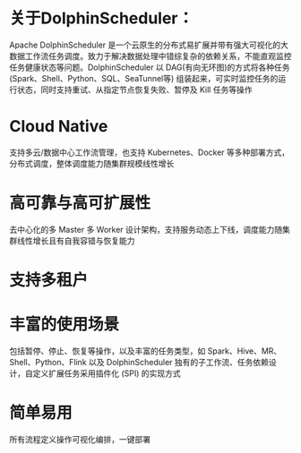 # 关于DolphinScheduler：
Apache DolphinScheduler 是一个云原生的分布式易扩展并带有强大可视化的大数据工作流任务调度。致力于解决数据处理中错综复杂的依赖关系，不能直观监控任务健康状态等问题。DolphinScheduler 以 DAG(有向无环图)的方式将各种任务(Spark、Shell、Python、SQL、SeaTunnel等) 组装起来，可实时监控任务的运行状态，同时支持重试、从指定节点恢复失败、暂停及 Kill 任务等操作

# Cloud Native 
支持多云/数据中心工作流管理，也支持 Kubernetes、Docker 等多种部署方式，分布式调度，整体调度能力随集群规模线性增长

# 高可靠与高可扩展性
去中心化的多 Master 多 Worker 设计架构，支持服务动态上下线，调度能力随集群线性增长且有自我容错与恢复能力

# 支持多租户

# 丰富的使用场景 
包括暂停、停止、恢复等操作，以及丰富的任务类型，如 Spark、Hive、MR、Shell、Python、Flink 以及 DolphinScheduler 独有的子工作流、任务依赖设计，自定义扩展任务采用插件化 (SPI) 的实现方式

# 简单易用 
所有流程定义操作可视化编排，一键部署

